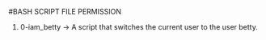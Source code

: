 #BASH SCRIPT FILE PERMISSION
1. 0-iam_betty -> A script that switches the current user to the user betty.
